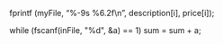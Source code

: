 fprintf (myFile, “%-9s %6.2f\n”, description[i], price[i]);

while (fscanf(inFile, "%d", &a) == 1) 
    sum = sum + a;

